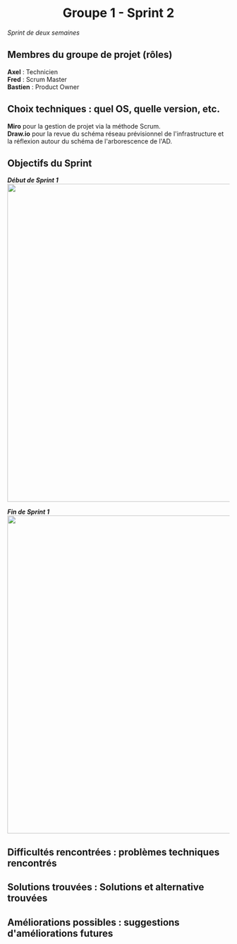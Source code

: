<div align="center"><H1> Groupe 1 - Sprint 2 </H1></div>

_Sprint de deux semaines_

## Membres du groupe de projet (rôles)

**Axel** : Technicien  
**Fred** : Scrum Master  
**Bastien** : Product Owner  

## Choix techniques : quel OS, quelle version, etc.

**Miro** pour la gestion de projet via la méthode Scrum.  
**Draw.io** pour la revue du schéma réseau prévisionnel de l'infrastructure et la réflexion autour du schéma de l'arborescence de l'AD.

## Objectifs du Sprint

_**Début de Sprint 1**_  
<img src="" width="720" height="720">  

_**Fin de Sprint 1**_  
<img src="" width="720" height="720">  

## Difficultés rencontrées : problèmes techniques rencontrés



## Solutions trouvées : Solutions et alternative trouvées



## Améliorations possibles : suggestions d'améliorations futures


